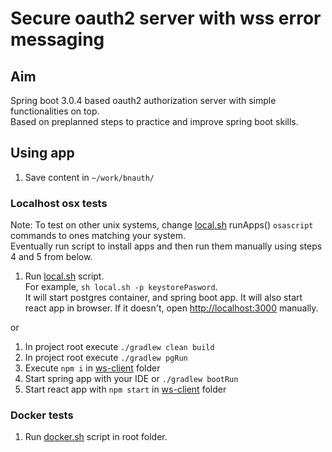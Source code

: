 # Secure oauth2 server with wss error messaging


## Aim

Spring boot 3.0.4 based oauth2 authorization server with simple functionalities on top.
<br/> Based on preplanned steps to practice and improve spring boot skills.

## Using app

1. Save content in `~/work/bnauth/`
### Localhost osx tests

Note: To test on other unix systems, change [local.sh](local.sh) runApps() `osascript` commands to ones matching your system.
<br/> Eventually run script to install apps and then run them manually using steps 4 and 5 from below.
1. Run [local.sh](local.sh) script. 
<br/>For example, `sh local.sh -p keystorePasword`.
   <br/>It will start postgres container, and spring boot app. It will also start
   react app in browser. If it doesn't, open [http://localhost:3000](http://localhost:3000) manually.

or
1. In project root execute `./gradlew clean build` 
2. In project root execute `./gradlew pgRun`
3. Execute `npm i` in [ws-client](ws-client) folder
4. Start spring app with your IDE or `./gradlew bootRun`
5. Start react app with `npm start` in [ws-client](ws-client) folder


### Docker tests
1. Run [docker.sh](docker.sh) script in root folder.
